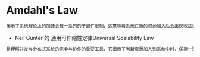 # Amdahl's Law
```md
揭示了系统理论上的加速会被一系列的子部件限制，这意味着系统在新的资源加入后会出现收益递减diminishing returns。 
```

* Neil Günter 的 通用可伸缩性定律Universal Scalability Law
```md
是理解并发与分布式系统的竞争与协作的重要工具，它揭示了当新资源加入到系统中时，保持一致性的开销会导致不好的结果。
```